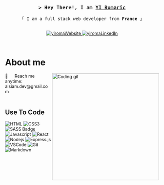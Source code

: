 <!-- Intro  -->
<h3 align="center">
        <samp>&gt; Hey There!, I am
                <b><a target="_blank" href="https://yiroma.github.io/Portfolio/">YI Romaric</a></b>
        </samp>
</h3>


<p align="center"> 
  <samp>
    「 I am a full stack web developer from <b>France</b> 」
    <br>
    <br>
  </samp>
</p>

<p align="center">
 <a href="https://yiroma.github.io/Portfolio/" target="blank">
  <img src="https://img.shields.io/badge/Website-DC143C?style=for-the-badge&logo=medium&logoColor=white" alt="yiromaWebsite" />
 </a>
 <a href="https://www.linkedin.com/in/yiromaric/" target="_blank">
  <img src="https://img.shields.io/badge/LinkedIn-0077B5?style=for-the-badge&logo=linkedin&logoColor=white" alt="yiromaLinkedIn"/>
 </a>
</p>
<br />

<!-- About Section -->
 # About me
 
<p>
 <img align="right" width="350" src="/assets/programmer.gif" alt="Coding gif" />
 📧 &emsp; Reach me anytime: alsiam.dev@gmail.com<br/><br/>
</p>

## Use To Code

![HTML](https://img.shields.io/badge/HTML5-E34F26?style=for-the-badge&logo=html5&logoColor=white)
![CSS3](https://img.shields.io/badge/CSS3-1572B6?style=for-the-badge&logo=css3&logoColor=white)
![SASS Badge](https://img.shields.io/badge/Sass-CC6699?style=for-the-badge&logo=sass&logoColor=white)
![Javascript](https://img.shields.io/badge/Javascript-F0DB4F?style=for-the-badge&labelColor=black&logo=javascript&logoColor=F0DB4F)
![React](https://img.shields.io/badge/-React-61DBFB?style=for-the-badge&labelColor=black&logo=react&logoColor=61DBFB)
![Nodejs](https://img.shields.io/badge/Nodejs-3C873A?style=for-the-badge&labelColor=black&logo=node.js&logoColor=3C873A)
![Express.js](https://img.shields.io/badge/Express.js-000000?style=for-the-badge&logo=express&logoColor=white)
![VSCode](https://img.shields.io/badge/Visual_Studio-0078d7?style=for-the-badge&logo=visual%20studio&logoColor=white)
![Git](https://img.shields.io/badge/Git-F05032?style=for-the-badge&logo=git&logoColor=white)
![Markdown](https://img.shields.io/badge/Markdown-000000?style=for-the-badge&logo=markdown&logoColor=white)

<br/>
